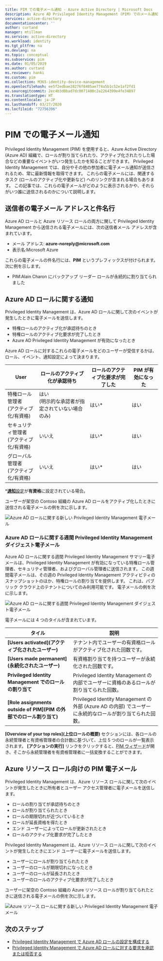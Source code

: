 ```yaml
---
title: PIM での電子メール通知 - Azure Active Directory | Microsoft Docs
description: Azure AD Privileged Identity Management (PIM) でのメール通知について説明します。
services: active-directory
documentationcenter: ''
author: curtand
manager: mtillman
ms.service: active-directory
ms.workload: identity
ms.tgt_pltfrm: na
ms.devlang: na
ms.topic: conceptual
ms.subservice: pim
ms.date: 01/05/2019
ms.author: curtand
ms.reviewer: hanki
ms.custom: pim
ms.collection: M365-identity-device-management
ms.openlocfilehash: ee5f2edbae28276f8485ae774a5b1c52e1af2fd1
ms.sourcegitcommit: 2ec4b3d0bad7dc0071400c2a2264399e4fe34897
ms.translationtype: HT
ms.contentlocale: ja-JP
ms.lasthandoff: 03/27/2020
ms.locfileid: "72756396"
---
```

# <a name="email-notifications-in-pim"></a>PIM での電子メール通知

Privileged Identity Management (PIM) を使用すると、Azure Active Directory (Azure AD) 組織で、ロールが割り当てられたり、アクティブ化されたりした場合などの重要なイベントがいつ発生したかを知ることができます。 Privileged Identity Management では、自分やその他の参加者に電子メール通知が送信されるため、常に最新情報を取得できます。 これらの電子メールには、関連するタスク (ロールのアクティブ化や更新など) へのリンクが含まれる場合もあります。 この記事では、これらの電子メールがどのように表示されるかや、それらがいつ誰に送信されるのかについて説明します。

## <a name="sender-email-address-and-subject-line"></a>送信者の電子メール アドレスと件名行

Azure AD ロールと Azure リソース ロールの両方に関して Privileged Identity Management から送信される電子メールには、次の送信者メール アドレスが含まれています。

- メール アドレス: **azure-noreply\@microsoft.com**
- 表示名:Microsoft Azure

これらの電子メールの件名行には、**PIM** というプレフィックスが付けられます。 次に例を示します。

- PIM:Alain Charon にバックアップ リーダー ロールが永続的に割り当てられました

## <a name="notifications-for-azure-ad-roles"></a>Azure AD ロールに関する通知

Privileged Identity Management は、Azure AD ロールに関して次のイベントが発生したときに電子メールを送信します。

- 特権ロールのアクティブ化が承認待ちのとき
- 特権ロールのアクティブ化要求が完了したとき
- Azure AD Privileged Identity Management が有効になったとき

Azure AD ロールに対するこれらの電子メールをどのユーザーが受信するかは、ロール、イベント、通知設定によって決まります。

| User | ロールのアクティブ化が承認待ち | ロールのアクティブ化要求が完了した | PIM が有効になった |
| --- | --- | --- | --- |
| 特権ロール管理者</br>(アクティブ化/有資格) | はい</br>(明示的な承認者が指定されていない場合のみ) | はい* | はい |
| セキュリティ管理者</br>(アクティブ化/有資格) | いいえ | はい* | はい |
| グローバル管理者</br>(アクティブ化/有資格) | いいえ | はい* | はい |

\*[**通知**設定](pim-how-to-change-default-settings.md#notifications)が**有資格**に設定されている場合。

ユーザーが架空の Contoso 組織の Azure AD ロールをアクティブ化したときに送信される電子メールの例を次に示します。

![Azure AD ロールに関する新しい Privileged Identity Management 電子メール](./media/pim-email-notifications/email-directory-new.png)

### <a name="weekly-privileged-identity-management-digest-email-for-azure-ad-roles"></a>Azure AD ロールに関する週間 Privileged Identity Management ダイジェスト電子メール

Azure AD ロールに関する週間 Privileged Identity Management サマリー電子メールは、Privileged Identity Management が有効になっている特権ロール管理者、セキュリティ管理者、およびグローバル管理者に送信されます。 この週間電子メールは、その週の Privileged Identity Management アクティビティのスナップショットのほか、特権ロールの割り当てを提供します。 これは、パブリック クラウド上のテナントについてのみ利用可能です。 電子メールの例を次に示します。

![Azure AD ロールに関する週間 Privileged Identity Management ダイジェスト電子メール](./media/pim-email-notifications/email-directory-weekly.png)

電子メールには 4 つのタイルが含まれています。

| タイル | 説明 |
| --- | --- |
| **[Users activated]\(アクティブ化されたユーザー\)** | テナント内でユーザーの有資格ロールがアクティブ化された回数です。 |
| **[Users made permanent]\(永続化されたユーザー\)** | 有資格割り当てを持つユーザーが永続化された回数です。 |
| **Privileged Identity Management でのロールの割り当て** | Privileged Identity Management の内部でユーザーに資格のあるロールが割り当てられた回数。 |
| **[Role assignments outside of PIM]\(PIM の外部でのロール割り当て\)** | Privileged Identity Management の外部 (Azure AD の内部) でユーザーに永続的なロールが割り当てられた回数。 |

**[Overview of your top roles]\(上位ロールの概要\)** セクションには、各ロールの永続管理者と有資格管理者の合計数に基づいて、上位 5 つのロールが一覧表示されます。 **[アクションの実行]** リンクをクリックすると、[PIM ウィザード](pim-security-wizard.md)が開き、そこから永続管理者を有資格管理者に一括変換することができます。

## <a name="pim-emails-for-azure-resource-roles"></a>Azure リソース ロール向けの PIM 電子メール

Privileged Identity Management は、Azure リソース ロールに関して次のイベントが発生したときに所有者とユーザー アクセス管理者に電子メールを送信します。

- ロールの割り当てが承認待ちのとき
- ロールが割り当てられたとき
- ロールの期限切れが近づいているとき
- ロールが延長資格を得たとき
- エンド ユーザーによってロールが更新されたとき
- ロールのアクティブ化要求が完了したとき

Privileged Identity Management は、Azure リソース ロールに関して次のイベントが発生したときにエンド ユーザーに電子メールを送信します。

- ユーザーにロールが割り当てられたとき
- ユーザーのロールが期限切れになったとき
- ユーザーのロールが延長されたとき
- ユーザーのロールのアクティブ化要求が完了したとき

ユーザーに架空の Contoso 組織の Azure リソース ロールが割り当てられたときに送信される電子メールの例を次に示します。

![Azure リソース ロールに関する新しい Privileged Identity Management 電子メール](./media/pim-email-notifications/email-resources-new.png)

## <a name="next-steps"></a>次のステップ

- [Privileged Identity Management で Azure AD ロールの設定を構成する](pim-how-to-change-default-settings.md)
- [Privileged Identity Management で Azure AD ロールに対する要求を承認または拒否する](azure-ad-pim-approval-workflow.md)
